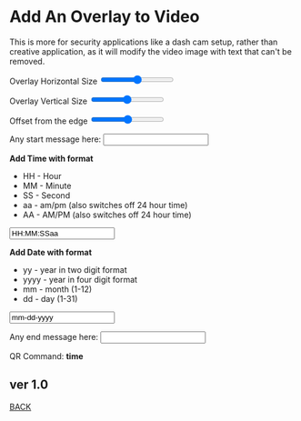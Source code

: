 <script src="../../jquery.min.js"></script>
<script src="../../qrcodeborder.js"></script>
<style>
        #qrcode{
            width: 100%;
        }
        div{
            width: 100%;
            display: inline-block;
        }
</style>

# Add An Overlay to Video

This is more for security applications like a dash cam setup, rather than creative application, as it will modify the video image with text that can't be removed.
 
Overlay Horizontal Size <input type="range" id="hsize" name="hsize" min="20" max="400"><label for="hsize"></label>

Overlay Vertical Size <input type="range" id="vsize" name="vsize" min="20" max="400"><label for="vsize"></label>

Offset from the edge <input type="range" id="offset" name="offset" min="10" max="150"><label for="offset"></label>

Any start message here: <input type="text" id="startmsg" value=""><br>

<b>Add Time with format</b>

 * HH - Hour
 * MM - Minute
 * SS - Second
 * aa - am/pm (also switches off 24 hour time)
 * AA - AM/PM (also switches off 24 hour time)
	
<input type="text" id="addtime" value="HH:MM:SSaa">

<b>Add Date with format</b>

 * yy - year in two digit format
 * yyyy - year in four digit format
 * mm - month (1-12)
 * dd - day (1-31)
	
<input type="text" id="adddate" value="mm-dd-yyyy">
  
Any end message here: <input type="text" id="endmessage" value=""><br>
  
<center>
<div id="qrcode"></div>
<br>
</center>
QR Command: <b id="qrtext">time</b><br>
        
## ver 1.0
[BACK](..)

<script>
var once = true;
var qrcode;
var cmd = "";

function makeQR() 
{	
  if(once == true)
  {
    qrcode = new QRCode(document.getElementById("qrcode"), 
    {
      text : "!oMBURN=\"\"",
      width : 360,
      height : 360,
      correctLevel : QRCode.CorrectLevel.M
    });
    once = false;
  }
}

function timeLoop()
{
  if(document.getElementById("startmsg") != null)
  {
    cmd = "oMBURN=\"" + document.getElementById("startmsg").value + "\"";
  }
  else
  {
    cmd = "oMBURN=\"\"";
  }

  qrcode.clear(); 
  qrcode.makeCode(cmd);
  document.getElementById("qrtext").innerHTML = cmd;
  var t = setTimeout(timeLoop, 50);
}

function myReloadFunction() {
  location.reload();
}

makeQR();
timeLoop();

</script>
